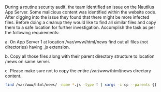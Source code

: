 During a routine security audit, the team identified an issue on the Nautilus App Server. Some malicious content was identified within the website code. After digging into the issue they found that there might be more infected files. Before doing a cleanup they would like to find all similar files and copy them to a safe location for further investigation. Accomplish the task as per the following requirements:



a. On App Server 1 at location /var/www/html/news find out all files (not directories) having .js extension.

b. Copy all those files along with their parent directory structure to location /news on same server.

c. Please make sure not to copy the entire /var/www/html/news directory content.

```bash
find /var/www/html/news/ -name *.js -type f | xargs -i cp --parents {} /news
```
